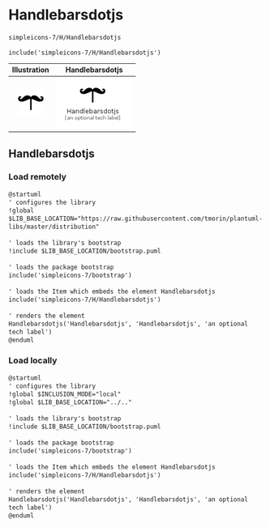 # Handlebarsdotjs


```text
simpleicons-7/H/Handlebarsdotjs
```

```text
include('simpleicons-7/H/Handlebarsdotjs')
```



| Illustration | Handlebarsdotjs |
| :---: | :---: |
| ![illustration for Illustration](../../simpleicons-7/H/Handlebarsdotjs.png) | ![illustration for Handlebarsdotjs](../../simpleicons-7/H/Handlebarsdotjs.Local.png) |




## Handlebarsdotjs

### Load remotely
```plantuml
@startuml
' configures the library
!global $LIB_BASE_LOCATION="https://raw.githubusercontent.com/tmorin/plantuml-libs/master/distribution"

' loads the library's bootstrap
!include $LIB_BASE_LOCATION/bootstrap.puml

' loads the package bootstrap
include('simpleicons-7/bootstrap')

' loads the Item which embeds the element Handlebarsdotjs
include('simpleicons-7/H/Handlebarsdotjs')

' renders the element
Handlebarsdotjs('Handlebarsdotjs', 'Handlebarsdotjs', 'an optional tech label')
@enduml
```

### Load locally
```plantuml
@startuml
' configures the library
!global $INCLUSION_MODE="local"
!global $LIB_BASE_LOCATION="../.."

' loads the library's bootstrap
!include $LIB_BASE_LOCATION/bootstrap.puml

' loads the package bootstrap
include('simpleicons-7/bootstrap')

' loads the Item which embeds the element Handlebarsdotjs
include('simpleicons-7/H/Handlebarsdotjs')

' renders the element
Handlebarsdotjs('Handlebarsdotjs', 'Handlebarsdotjs', 'an optional tech label')
@enduml
```

